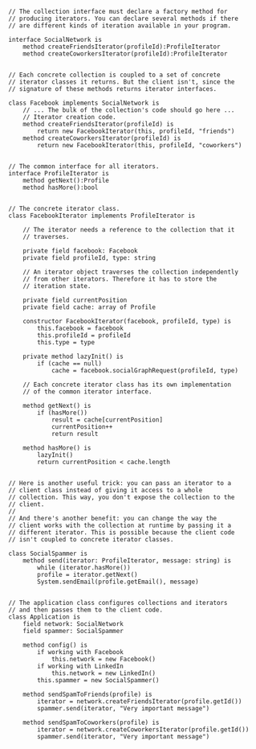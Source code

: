     // The collection interface must declare a factory method for
    // producing iterators. You can declare several methods if there
    // are different kinds of iteration available in your program.

    interface SocialNetwork is
        method createFriendsIterator(profileId):ProfileIterator
        method createCoworkersIterator(profileId):ProfileIterator
    
    
    // Each concrete collection is coupled to a set of concrete
    // iterator classes it returns. But the client isn't, since the
    // signature of these methods returns iterator interfaces.

    class Facebook implements SocialNetwork is
        // ... The bulk of the collection's code should go here ...
        // Iterator creation code.
        method createFriendsIterator(profileId) is
            return new FacebookIterator(this, profileId, "friends")
        method createCoworkersIterator(profileId) is
            return new FacebookIterator(this, profileId, "coworkers")

    
    // The common interface for all iterators.
    interface ProfileIterator is
        method getNext():Profile
        method hasMore():bool


    // The concrete iterator class.
    class FacebookIterator implements ProfileIterator is

        // The iterator needs a reference to the collection that it
        // traverses.

        private field facebook: Facebook
        private field profileId, type: string

        // An iterator object traverses the collection independently
        // from other iterators. Therefore it has to store the
        // iteration state.

        private field currentPosition
        private field cache: array of Profile
    
        constructor FacebookIterator(facebook, profileId, type) is
            this.facebook = facebook
            this.profileId = profileId
            this.type = type
    
        private method lazyInit() is
            if (cache == null)
                cache = facebook.socialGraphRequest(profileId, type)

        // Each concrete iterator class has its own implementation
        // of the common iterator interface.

        method getNext() is
            if (hasMore())
                result = cache[currentPosition]
                currentPosition++
                return result
    
        method hasMore() is
            lazyInit()
            return currentPosition < cache.length


    // Here is another useful trick: you can pass an iterator to a
    // client class instead of giving it access to a whole
    // collection. This way, you don't expose the collection to the
    // client.
    //
    // And there's another benefit: you can change the way the
    // client works with the collection at runtime by passing it a
    // different iterator. This is possible because the client code
    // isn't coupled to concrete iterator classes.

    class SocialSpammer is
        method send(iterator: ProfileIterator, message: string) is
            while (iterator.hasMore())
            profile = iterator.getNext()
            System.sendEmail(profile.getEmail(), message)


    // The application class configures collections and iterators
    // and then passes them to the client code.
    class Application is
        field network: SocialNetwork
        field spammer: SocialSpammer
    
        method config() is
            if working with Facebook
                this.network = new Facebook()
            if working with LinkedIn
                this.network = new LinkedIn()
            this.spammer = new SocialSpammer()
    
        method sendSpamToFriends(profile) is
            iterator = network.createFriendsIterator(profile.getId())
            spammer.send(iterator, "Very important message")
    
        method sendSpamToCoworkers(profile) is
            iterator = network.createCoworkersIterator(profile.getId())
            spammer.send(iterator, "Very important message")